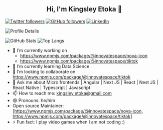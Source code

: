 <h2 align="center">Hi, I'm Kingsley Etoka 👋</h2>

[![Twitter followers](https://img.shields.io/twitter/follow/sleez_daemon?style=social)](https://x.com/sleez_daemon)
[![GitHub followers](https://img.shields.io/github/followers/sleez007?style=social)](https://github.com/sleez007)
[![LinkedIn](https://img.shields.io/badge/LinkedIn-Profile-blue?logo=linkedin)](https://www.linkedin.com/in/kingsley-etoka-759609101/)






![Profile Details](https://github-profile-summary-cards.vercel.app/api/cards/profile-details?username=sleez007&theme=solarized_dark&v=1)

![GitHub Stats](https://github-readme-stats.vercel.app/api?username=sleez007&show_icons=true&count_private=true&theme=solarized-dark&hide_title=true&hide_rank=true&v=1) ![Top Langs](https://github-readme-stats.vercel.app/api/top-langs/?username=sleez007&layout=compact&theme=solarized-dark&v=1)



- 🔭 I’m currently working on
  -   https://www.npmjs.com/package/@innovatespace/nova-icon
  -   https://www.npmjs.com/package/@innovatespace/tiktok
- 🌱 I’m currently learning Data Science
- 👯 I’m looking to collaborate on https://www.npmjs.com/package/@innovatespace/tiktok
- 💬 Ask me about Micro frontends | Angular | Next JS | React | Nest JS | React Native | Typescript |  Javascript 
- 📫 How to reach me: kingsley.etoka@gmail.com
- 😄 Pronouns: he/him
- Open source Maintainer:  [https://www.npmjs.com/package/@innovatespace/nova-icon, https://www.npmjs.com/package/@innovatespace/tiktok]
- ⚡ Fun fact: I play video games when I am not coding :) 
